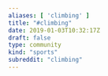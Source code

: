 ```yaml
---
aliases: [ 'climbing' ]
title: "#climbing"
date: 2019-01-03T10:32:17Z
draft: false
type: community
kind: "sports"
subreddit: "climbing"
---
```

